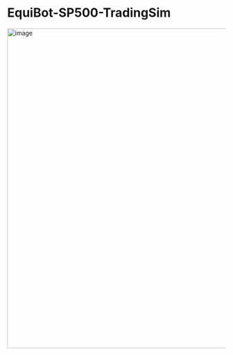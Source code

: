 # EquiBot-SP500-TradingSim
<img width="1492" height="735" alt="image" src="https://github.com/user-attachments/assets/5034755a-a91e-40b8-972d-0daf209a00fc" />
